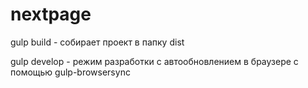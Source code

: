 # nextpage

gulp build - собирает проект в папку dist

gulp develop - режим разработки с автообновлением в браузере с помощью gulp-browsersync
